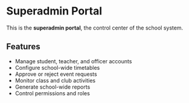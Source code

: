

#  Superadmin Portal

This is the **superadmin portal**, the control center of the school system.

##  Features
- Manage student, teacher, and officer accounts
- Configure school-wide timetables
- Approve or reject event requests
- Monitor class and club activities
- Generate school-wide reports
- Control permissions and roles

##